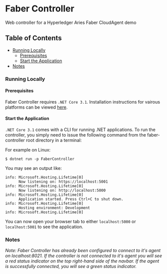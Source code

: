# Faber Controller

Web controller for a Hyperledger Aries Faber CloudAgent demo

## Table of Contents

- [Running Locally](#running-locally)
    - [Prerequisites](#prerequisites)
    - [Start the Application](#start-the-application)
- [Notes](#notes)


### Running Locally

#### Prerequisites

Faber Controller requires `.NET Core 3.1`. Installation instructions for vairous platforms can be viewed [here](https://dotnet.microsoft.com/download).

#### Start the Application

`.NET Core 3.1` comes with a CLI for running .NET applications. To run the controller, you simply need to issue the following command from the faber-controller root directory in a terminal:

For example on Linux:

```
$ dotnet run -p FaberController
```
You may see an output like:

```
info: Microsoft.Hosting.Lifetime[0]
      Now listening on: https://localhost:5001
info: Microsoft.Hosting.Lifetime[0]
      Now listening on: http://localhost:5000
info: Microsoft.Hosting.Lifetime[0]
      Application started. Press Ctrl+C to shut down.
info: Microsoft.Hosting.Lifetime[0]
      Hosting environment: Development
info: Microsoft.Hosting.Lifetime[0]
```

You can now open your browser tab to either `localhost:5000` or `localhost:5001` to see the application.

### Notes

_Note: Faber Controller has already been configured to connect to it's agent on localhost:8021. If the controller is not connected to it's agent you will see a red status indicator on the top right-hand side of the navbar. If the agent is successfully connected, you will see a green status indicator._
